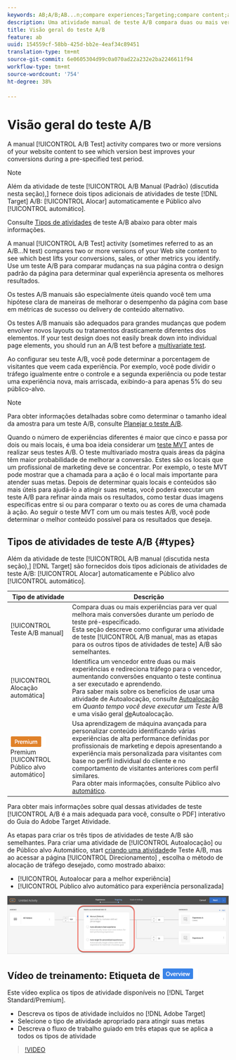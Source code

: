 ```yaml
---
keywords: AB;A/B;AB...n;compare experiences;Targeting;compare content;auto-target;auto-allocate
description: Uma atividade manual de teste A/B compara duas ou mais versões do conteúdo do site para ver qual versão melhora melhor suas conversões durante um período de teste pré-especificado.
title: Visão geral do teste A/B
feature: ab
uuid: 154559cf-58bb-425d-bb2e-4eaf34c89451
translation-type: tm+mt
source-git-commit: 6e0605304d99c0a070ad22a232e2ba2246611f94
workflow-type: tm+mt
source-wordcount: '754'
ht-degree: 38%

---
```



# Visão geral do teste A/B

A manual [!UICONTROL A/B Test] activity compares two or more versions of your website content to see which version best improves your conversions during a pre-specified test period.

>[!NOTE]
>
>Além da atividade de teste [!UICONTROL A/B Manual (Padrão) (discutida nesta seção),] fornece dois tipos adicionais de atividades de teste [!DNL Target]  A/B: [!UICONTROL Alocar] automaticamente e Público alvo [!UICONTROL automático].
>
>Consulte [Tipos de atividades](#types) de teste A/B abaixo para obter mais informações.

A manual [!UICONTROL A/B Test] activity (sometimes referred to as an A/B...N test) compares two or more versions of your Web site content to see which best lifts your conversions, sales, or other metrics you identify. Use um teste A/B para comparar mudanças na sua página contra o design padrão da página para determinar qual experiência apresenta os melhores resultados.

Os testes A/B manuais são especialmente úteis quando você tem uma hipótese clara de maneiras de melhorar o desempenho da página com base em métricas de sucesso ou delivery de conteúdo alternativo.

Os testes A/B manuais são adequados para grandes mudanças que podem envolver novos layouts ou tratamentos drasticamente diferentes dos elementos. If your test design does not easily break down into individual page elements, you should run an A/B test before a [multivariate test](/help/c-activities/c-multivariate-testing/multivariate-testing.md).

Ao configurar seu teste A/B, você pode determinar a porcentagem de visitantes que veem cada experiência. Por exemplo, você pode dividir o tráfego igualmente entre o controle e a segunda experiência ou pode testar uma experiência nova, mais arriscada, exibindo-a para apenas 5% do seu público-alvo.

>[!NOTE]
>
>Para obter informações detalhadas sobre como determinar o tamanho ideal da amostra para um teste A/B, consulte [Planejar o teste A/B](../../c-activities/t-test-ab/sample-size-determination.md).

Quando o número de experiências diferentes é maior que cinco e passa por dois ou mais locais, é uma boa ideia considerar um [teste MVT](/help/c-activities/c-multivariate-testing/multivariate-testing.md) antes de realizar seus testes A/B. O teste multivariado mostra quais áreas da página têm maior probabilidade de melhorar a conversão. Estes são os locais que um profissional de marketing deve se concentrar. Por exemplo, o teste MVT pode mostrar que a chamada para a ação é o local mais importante para atender suas metas. Depois de determinar quais locais e conteúdos são mais úteis para ajudá-lo a atingir suas metas, você poderá executar um teste A/B para refinar ainda mais os resultados, como testar duas imagens específicas entre si ou para comparar o texto ou as cores de uma chamada à ação. Ao seguir o teste MVT com um ou mais testes A/B, você pode determinar o melhor conteúdo possível para os resultados que deseja.

## Tipos de atividades de teste A/B {#types}

Além da atividade de teste [!UICONTROL A/B manual (discutida nesta seção),] [!DNL Target] são fornecidos dois tipos adicionais de atividades de teste A/B: [!UICONTROL Alocar] automaticamente e Público alvo [!UICONTROL automático].

| Tipo de atividade | Descrição |
| --- | --- |
| [!UICONTROL Teste A/B manual] | Compara duas ou mais experiências para ver qual melhora mais conversões durante um período de teste pré-especificado. <br>Esta seção descreve como configurar uma atividade de teste [!UICONTROL A/B manual, mas as etapas para os outros tipos de atividades de teste]  A/B são semelhantes. |
| [!UICONTROL Alocação automática] | Identifica um vencedor entre duas ou mais experiências e redireciona tráfego para o vencedor, aumentando conversões enquanto o teste continua a ser executado e aprendendo. <br>Para saber mais sobre os benefícios de usar uma atividade de Autoalocação, consulte [Autoalocação](/help/c-activities/t-test-ab/sample-size-determination.md#auto-allocate) em *Quanto tempo você deve executar um Teste* A/B e uma visão geral [de](/help/c-activities/automated-traffic-allocation/automated-traffic-allocation.md)Autoalocação. |
| ![Etiqueta](/help/assets/premium.png) Premium [!UICONTROL Público alvo automático] | Usa aprendizagem de máquina avançada para personalizar conteúdo identificando várias experiências de alta performance definidas por profissionais de marketing e depois apresentando a experiência mais personalizada para visitantes com base no perfil individual do cliente e no comportamento de visitantes anteriores com perfil similares. <br>Para obter mais informações, consulte Público alvo [automático](/help/c-activities/auto-target-to-optimize.md). |

Para obter mais informações sobre qual dessas atividades de teste [!UICONTROL A/B é a mais adequada para você, consulte o PDF] interativo do Guia do [](/help/c-activities/target-activities-guide.md)Adobe Target Atividade.

As etapas para criar os três tipos de atividades de teste  A/B são semelhantes. Para criar uma atividade de [!UICONTROL Autoalocação] ou de Público alvo  Automático, start [criando uma atividade](/help/c-activities/t-test-ab/t-test-create-ab/test-create-ab.md)de Teste A/B, mas ao acessar a página [!UICONTROL Direcionamento] , escolha o método de alocação de tráfego desejado, como mostrado abaixo:

* [!UICONTROL Autoalocar para a melhor experiência]
* [!UICONTROL Público alvo automático para experiência personalizada]

![Configurações do Método de Alocação de Tráfego](/help/c-activities/t-test-ab/t-test-create-ab/assets/traffic-allocation-method.png)

## Vídeo de treinamento: Etiqueta de ![Visão Geral de Tipos de atividades (9:03)](/help/assets/overview.png)

Este vídeo explica os tipos de atividade disponíveis no [!DNL Target Standard/Premium].

* Descreva os tipos de atividade incluídos no [!DNL Adobe Target]
* Selecione o tipo de atividade apropriado para atingir suas metas
* Descreva o fluxo de trabalho guiado em três etapas que se aplica a todos os tipos de atividade

>[!VIDEO](https://video.tv.adobe.com/v/17386)
